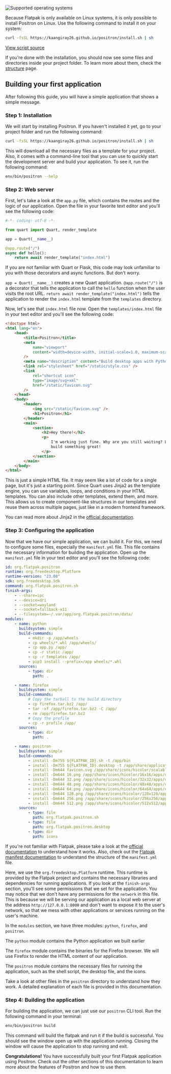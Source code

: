 ![Supported operating systems](/positron/assets/linux.png)

Because Flatpak is only available on Linux systems, it is only possible to install Positron on Linux. Use the following command to install it on your system:

```bash
curl -fsSL https://kaangiray26.github.io/positron/install.sh | sh
```

[View script source](https://github.com/kaangiray26/positron/blob/main/docs/install.sh)

If you're done with the installation, you should now see some files and directories inside your project folder. To learn more about them, check the [structure](structure.md) page.

## Building your first application

After following this guide, you will have a simple application that shows a simple message.

### Step 1: Installation
We will start by installing Positron. If you haven't installed it yet, go to your project folder and run the following command:

```bash
curl -fsSL https://kaangiray26.github.io/positron/install.sh | sh
```

This will download all the necessary files as a template for your project. Also, it comes with a command-line tool that you can use to quickly start the development server and build your application. To see it, run the following command:

```bash
env/bin/positron --help
```

### Step 2: Web server
First, let's take a look at the `app.py` file, which contains the routes and the logic of our application. Open the file in your favorite text editor and you'll see the following code:

```python
#-*- coding: utf-8 -*-

from quart import Quart, render_template

app = Quart(__name__)

@app.route("/")
async def hello():
    return await render_template("index.html")
```

If you are not familiar with Quart or Flask, this code may look unfamiliar to you with those decorators and async functions. But don't worry.

`app = Quart(__name__)` creates a new Quart application. `@app.route("/")` is a decorator that tells the application to call the `hello` function when the user visits the root URL. `return await render_template("index.html")` tells the application to render the `index.html` template from the `templates` directory.

Now, let's see that `index.html` file now. Open the `templates/index.html` file in your text editor and you'll see the following code:

```html
<!doctype html>
<html lang="en">
    <head>
        <title>Positron</title>
        <meta
            name="viewport"
            content="width=device-width, initial-scale=1.0, maximum-scale=5"
        />
        <meta name="description" content="Build desktop apps with Python" />
        <link rel="stylesheet" href="/static/style.css" />
        <link
            rel="shortcut icon"
            type="image/svg+xml"
            href="/static/favicon.svg"
        />
    </head>
    <body>
        <header>
            <img src="/static/favicon.svg" />
            <h1>Positron</h1>
        </header>
        <main>
            <section>
                <h2>Hey there!</h2>
                <p>
                    I'm working just fine. Why are you still waiting? Let's
                    build something great!
                </p>
            </section>
        </main>
    </body>
</html>
```

This is just a simple HTML file. It may seem like a lot of code for a single page, but it's just a starting point. Since Quart uses Jinja2 as the template engine, you can use variables, loops, and conditions in your HTML templates. You can also include other templates, extend them, and more. This allows us to create component-like structures in our templates and reuse them across multiple pages, just like in a modern frontend framework.

You can read more about Jinja2 in the [official documentation](https://jinja.palletsprojects.com/).

### Step 3: Configuring the application
Now that we have our simple application, we can build it. For this, we need to configure some files, especially the `manifest.yml` file. This file contains the necessary information for building the application. Open up the `manifest.yml` file in your text editor and you'll see the following code:

```yaml
id: org.flatpak.positron
runtime: org.freedesktop.Platform
runtime-version: "23.08"
sdk: org.freedesktop.Sdk
command: org.flatpak.positron.sh
finish-args:
    - --share=ipc
    - --device=dri
    - --socket=wayland
    - --socket=fallback-x11
    - --filesystem=~/.var/app/org.flatpak.positron/data/
modules:
    - name: python
      buildsystem: simple
      build-commands:
          - mkdir -p /app/wheels
          - cp wheels/*.whl /app/wheels/
          - cp app.py /app/
          - cp -r static /app/
          - cp -r templates /app/
          - pip3 install --prefix=/app wheels/*.whl
      sources:
          - type: dir
            path: .

    - name: firefox
      buildsystem: simple
      build-commands:
          # Copy the tarball to the build directory
          - cp firefox.tar.bz2 /app/
          - tar -xf /app/firefox.tar.bz2 -C /app/
          - rm /app/firefox.tar.bz2
          # Copy the profile
          - cp -r profile /app/
      sources:
          - type: dir
            path: .

    - name: positron
      buildsystem: simple
      build-commands:
          - install -Dm755 ${FLATPAK_ID}.sh -t /app/bin
          - install -Dm755 ${FLATPAK_ID}.desktop -t /app/share/applications
          - install -Dm644 favicon.svg /app/share/icons/hicolor/scalable/apps/org.flatpak.positron.svg
          - install -Dm644 16.png /app/share/icons/hicolor/16x16/apps/org.flatpak.positron.png
          - install -Dm644 32.png /app/share/icons/hicolor/32x32/apps/org.flatpak.positron.png
          - install -Dm644 48.png /app/share/icons/hicolor/48x48/apps/org.flatpak.positron.png
          - install -Dm644 64.png /app/share/icons/hicolor/64x64/apps/org.flatpak.positron.png
          - install -Dm644 128.png /app/share/icons/hicolor/128x128/apps/org.flatpak.positron.png
          - install -Dm644 256.png /app/share/icons/hicolor/256x256/apps/org.flatpak.positron.png
          - install -Dm644 512.png /app/share/icons/hicolor/512x512/apps/org.flatpak.positron.png
      sources:
          - type: file
            path: org.flatpak.positron.sh
          - type: file
            path: org.flatpak.positron.desktop
          - type: dir
            path: icons
```

If you're not familiar with Flatpak, please take a look at the [official documentation](https://docs.flatpak.org/en/latest/) to understand how it works. Also, check out the [Flatpak manifest documentation](https://docs.flatpak.org/en/latest/manifests.html) to understand the structure of the `manifest.yml` file.

Here, we use the `org.freedesktop.Platform` runtime. This runtime is provided by the Flatpak project and contains the necessary libraries and dependencies for running applications. If you look at the `finish-args` section, you'll see some permissions that we set for the application. You may notice that we don't have any permissions for the `network` in this file. This is because we will be serving our application as a local web server at the address `http://127.0.0.1:8000` and don't want to expose it to the user's network, so that we mess with other applications or services running on the user's machine.

In the `modules` section, we have three modules: `python`, `firefox`, and `positron`.

The `python` module contains the Python application we built earlier

The `firefox` module contains the binaries for the Firefox browser. We will use Firefox to render the HTML content of our application.

The `positron` module contains the necessary files for running the application, such as the shell script, the desktop file, and the icons.

Take a look at other files in the `positron` directory to understand how they work. A detailed explanation of each file is provided in this documentation.

### Step 4: Building the application
For building the application, we can just use our `positron` CLI tool. Run the following command in your terminal:

```bash
env/bin/positron build
```

This command will build the flatpak and run it if the build is successful. You should see the window open up with the application running. Closing the window will cause the application to stop running and exit.

**Congratulations!**  You have successfully built your first Flatpak application using Positron. Check out the other sections of this documentation to learn more about the features of Positron and how to use them.
